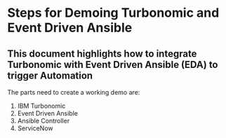 # Steps for Demoing Turbonomic and Event Driven Ansible

## This document highlights how to integrate Turbonomic with Event Driven Ansible (EDA) to trigger Automation
The parts need to create a working demo are: 
1. IBM Turbonomic
2. Event Driven Ansible
3. Ansible Controller
4. ServiceNow
